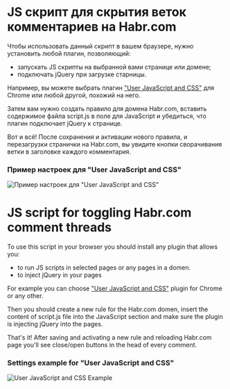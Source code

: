 # JS скрипт для скрытия веток комментариев на Habr.com

Чтобы использовать данный скрипт в вашем браузере, нужно установить любой плагин, позволяющий:
  - запускать JS скрипты на выбранной вами странице или домене;
  - подключать jQuery при загрузке старницы.

Например, вы можете выбрать плагин ["User JavaScript and CSS"](https://chrome.google.com/webstore/detail/user-javascript-and-css/nbhcbdghjpllgmfilhnhkllmkecfmpld) для  Chrome или любой другой, похожий на него.

Затем вам нужно создать правило для домена Habr.com, вставить содержимое файла script.js в поле для JavaScript и убедиться, что плагин подключает jQuery к странице.

Вот и всё! После сохранения и активации нового правила, и перезагрузки странички на Habr.com, вы увидите кнопки сворачивания ветки в заголовке каждого комментария.

### Пример настроек для "User JavaScript and CSS"

![Пример настроек для "User JavaScript and CSS"](ilyatut.github.com/habr-toggling-threads/examples/examples.png)


# JS script for toggling Habr.com comment threads

To use this script in your browser you should install any plugin that allows you: 
  - to run JS scripts in selected pages or any pages in a domen.
  - to inject jQuery in your pages

For example you can choose ["User JavaScript and CSS"](https://chrome.google.com/webstore/detail/user-javascript-and-css/nbhcbdghjpllgmfilhnhkllmkecfmpld) plugin for Chrome or any other.

Then you should create a new rule for the Habr.com domen, insert the content of script.js file into the JavaScript section and make sure the plugin is injecting jQuery into the pages.

That's it! After saving and activating a new rule and reloading Habr.com page you'll see close/open buttons in the head of every comment.

### Settings example for "User JavaScript and CSS"

![User JavaScript and CSS Example](ilyatut.github.com/habr-toggling-threads/examples/examples.png)
